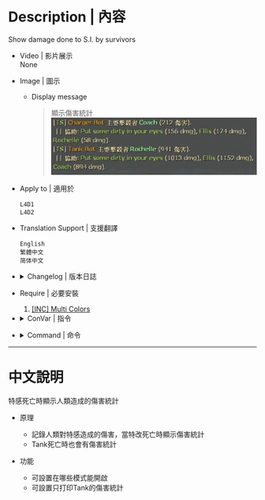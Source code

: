 # Description | 內容
Show damage done to S.I. by survivors

* Video | 影片展示
<br/>None

* Image | 圖示
	* Display message
        > 顯示傷害統計
        <br/>![l4d2_assist_1](image/l4d2_assist_1.jpg)  

* Apply to | 適用於
	```
	L4D1
	L4D2
	```

* Translation Support | 支援翻譯
	```
	English
	繁體中文
	简体中文
	```

* <details><summary>Changelog | 版本日誌</summary>

    * v2.1
        * Translation Support

    * v2.0
        * Remake code

    * v1.6
		* [Original Post by [E]c](https://forums.alliedmods.net/showthread.php?t=123811?t=123811)
</details>

* Require | 必要安裝
	1. [[INC] Multi Colors](https://github.com/fbef0102/L4D1_2-Plugins/releases/tag/Multi-Colors)

* <details><summary>ConVar | 指令</summary>

	* cfg/sourcemod/l4d2_assist.cfg
		```php
        // If 1, Enables this plugin.
        sm_assist_enable "1"

        // Turn on the plugin in these game modes, separate by commas (no spaces). (Empty = all).
        sm_assist_modes ""

        // Turn off the plugin in these game modes, separate by commas (no spaces). (Empty = none).
        sm_assist_modes_off ""

        // Turn on the plugin in these game modes. 0=All, 1=Coop, 2=Survival, 4=Versus, 8=Scavenge. Add numbers together.
        sm_assist_modes_tog "0"

        // If 1, only show damage done to Tank.
        sm_assist_tank_only "1"
		```
</details>

* <details><summary>Command | 命令</summary>

	None
</details>

- - - -
# 中文說明
特感死亡時顯示人類造成的傷害統計

* 原理
	* 記錄人類對特感造成的傷害，當特改死亡時顯示傷害統計
    * Tank死亡時也會有傷害統計

* 功能
	* 可設置在哪些模式能開啟
    * 可設置只打印Tank的傷害統計


